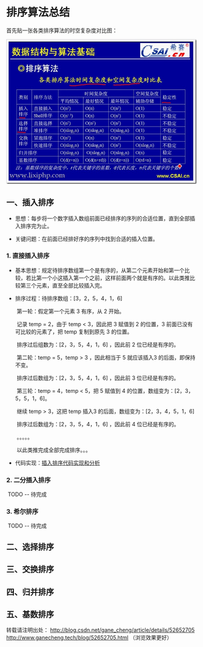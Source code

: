 # 排序算法总结

首先贴一张各类排序算法的时空复杂度对比图：

![各类算法对比](..\images\常见排序算法时空复杂度.png)

## 一、插入排序

- 思想：每步将一个数字插入数组前面已经排序的序列的合适位置，直到全部插入排序完为止。

- 关键问题：在前面已经排好序的序列中找到合适的插入位置。

  

###  1.  直接插入排序

- 基本思想：规定待排序数组第一个是有序的，从第二个元素开始和第一个比较，若比第一个小这插入第一个之前，这样前面两个就是有序的。以此类推比较第三个元素，直至全部比较插入完。

- 排序过程：待排序数组：[3，2，5，4，1，6]

  ​	第一轮：假定第一个元素 3 有序，从 2 开始。

  ​				   记录 temp = 2，由于 temp < 3，因此把 3 赋值到 2 的位置，3 前面已没有可比较的元素了，把 temp 复制到原先 3 的位置。

  ​					排序过后组数为：[2，3，5，4，1，6] ，因此前 2 位已经是有序的。

  ​	第二轮：temp = 5，temp > 3 ，因此相当于 5 就应该插入3 的后面，即保持不变。

  ​       			 排序过后数组为：[2，3，5，4，1，6] ，因此前 3 位已经是有序的。

  ​    第三轮：temp = 4，temp < 5，把 5 赋值到 4 的位置，数组变为：[2，3，5，5，1，6]。

  ​				  继续 temp > 3，这把 temp 插入3 的后面，数组变为：[2，3，4，5，1，6]

  ​				  排序过后数组为：[2，3，5，4，1，6] ，因此前 4 位已经是有序的。

  ​			。。。。。

  ​    以此类推完成全部完成排序。。。

- 代码实现：[插入排序代码实现和分析](../java/com/aduan/study/algorithmsort/InsertionSort.java)

  

###  2. 二分插入排序

​    TODO -- 待完成

###  3. 希尔排序

​    TODO -- 待完成

## 二、选择排序



## 三、交换排序



## 四、归并排序



## 五、基数排序













转载请注明出处：
http://blog.csdn.net/gane_cheng/article/details/52652705
http://www.ganecheng.tech/blog/52652705.html （浏览效果更好）